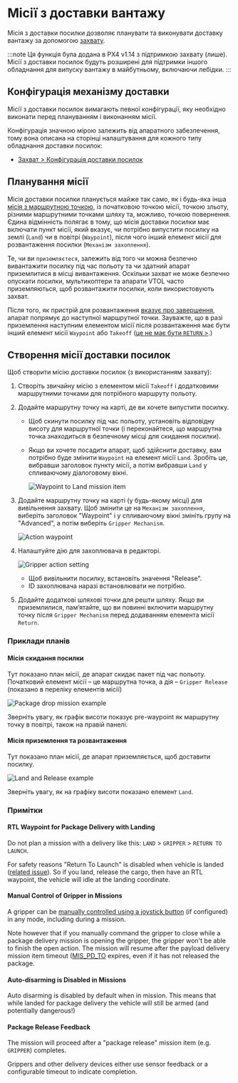 # Місії з доставки вантажу

Місія з доставки посилки дозволяє планувати та виконувати доставку вантажу за допомогою [захвату](../peripherals/gripper.md).

:::note
Ця функція була додана в PX4 v1.14 з підтримкою захвату (лише). Місії з доставки посилок будуть розширені для підтримки іншого обладнання для випуску вантажу в майбутньому, включаючи лебідки.
:::

## Конфігурація механізму доставки

Місії з доставки посилок вимагають певної конфігурації, яку необхідно виконати перед плануванням і виконанням місії.

Конфігурація значною мірою залежить від апаратного забезпечення, тому вона описана на сторінці налаштування для кожного типу обладнання доставки посилок:

- [Захват > Конфігурація доставки посилок](../peripherals/gripper.md#package-delivery-configuration)

## Планування місії

Місія доставки посилки планується майже так само, як і будь-яка інша [місія з маршрутною точкою](../flying/missions.md), із початковою точкою місії, точкою зльоту, різними маршрутними точками шляху та, можливо, точкою повернення. Єдина відмінність полягає в тому, що місія доставки посилки має включати пункт місії, який вказує, чи потрібно випустити посилку на землі (`Land`) чи в повітрі (`Waypoint`), після чого інший елемент місії для розвантаження посилки (`Механізм захоплення`).

Те, чи ви `приземляєтеся`, залежить від того чи можна безпечно вивантажити посилку під час польоту та чи здатний апарат приземлитися в місці вивантаження. Оскільки захват не може безпечно опускати посилки, мультикоптери та апарати VTOL часто приземляються, щоб розвантажити посилки, коли використовують захват.

Після того, як пристрій для розвантаження [вказує про завершення](#package-release-feedback), апарат попрямує до наступної маршрутної точки. Зауважте, що в разі приземлення наступним елементом місії після розвантаження має бути інший елемент місії `Waypoint` або `Takeoff` ([це не має бути `RETURN` >](#rtl-waypoint-for-package-delivery-with-landing).)

## Створення місії доставки посилок

Щоб створити місію доставки посилок (з використанням захвату):

1. Створіть звичайну місію з елементом місії `Takeoff` і додатковими маршрутними точками для потрібного маршруту польоту.
1. Додайте маршрутну точку на карті, де ви хочете випустити посилку.

   - Щоб скинути посилку під час польоту, установіть відповідну висоту для маршрутної точки (і переконайтеся, що маршрутна точка знаходиться в безпечному місці для скидання посилки).

   - Якщо ви хочете посадити апарат, щоб здійснити доставку, вам потрібно буде змінити `Waypoint` на елемент місії `Land`. Зробіть це, вибравши заголовок пункту місії, а потім вибравши `Land` у спливаючому діалоговому вікні.

     ![Waypoint to Land mission item](../../assets/flying/package_delivery_land_waypoint.png)

1. Додайте маршрутну точку на карті (у будь-якому місці) для вивільнення захвату. Щоб змінити це на `Механізм захоплення`, виберіть заголовок "Waypoint" і у спливаючому вікні змініть групу на "Advanced", а потім виберіть `Gripper Mechanism`.

   ![Action waypoint](../../assets/flying/qgc_mission_gripper_mechanism_item_example.png)

1. Налаштуйте дію для захоплювача в редакторі.

   ![Gripper action setting](../../assets/flying/qgc_mission_plan_gripper_action_setting.png)

   - Щоб вивільнити посилку, встановіть значення "Release".
   - ID захоплювача наразі встановлювати не потрібно.

1. Додайте додаткові шляхові точки для решти шляху. Якщо ви приземлилися, пам’ятайте, що ви повинні включити маршрутну точку після `Gripper Mechanism` перед додаванням елемента місії `Return`.

### Приклади планів

#### Місія скидання посилки

Тут показано план місії, де апарат скидає пакет під час польоту. Початковий елемент місії – це маршрутна точка, а дія – `Gripper Release` (показано в переліку елементів місії)

![Package drop mission example](../../assets/flying/package_drop_mission_example.png)

Зверніть увагу, як графік висоти показує pre-waypoint як маршрутну точку в повітрі, також на правій панелі.

#### Місія приземлення та розвантаження

Тут показано план місії, де апарат приземляється, щоб доставити посилку.

![Land and Release example](../../assets/flying/land_and_release_package_delivery_mission_example.png)

Зверніть увагу, як на графіку висоти показано елемент `Land`.

### Примітки

#### RTL Waypoint for Package Delivery with Landing

Do not plan a mission with a delivery like this: `LAND` > `GRIPPER` > `RETURN TO LAUNCH`.

For safety reasons "Return To Launch" is disabled when vehicle is landed ([related issue](https://github.com/PX4/PX4-Autopilot/pull/20044)). So if you land, release the cargo, then have an RTL waypoint, the vehicle will idle at the landing coordinate.

#### Manual Control of Gripper in Missions

A gripper can be [manually controlled using a joystick button](../peripherals/gripper.md#qgc-joystick-configuration) (if configured) in any mode, including during a mission.

Note however that if you manually command the gripper to close while a package delivery mission is opening the gripper, the gripper won't be able to finish the open action. The mission will resume after the payload delivery mission item timeout ([MIS_PD_TO](../advanced_config/parameter_reference.md#MIS_PD_TO) expires, even if it has not released the package.

#### Auto-disarming is Disabled in Missions

Auto disarming is disabled by default when in mission. This means that while landed for package delivery the vehicle will still be armed (and potentially dangerous!)

#### Package Release Feedback

The mission will proceed after a "package release" mission item (e.g. `GRIPPER`) completes.

Grippers and other delivery devices either use sensor feedback or a configurable timeout to indicate completion.
